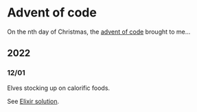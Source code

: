 # Advent of code

On the nth day of Christmas, the [advent of code](https://adventofcode.com/) brought to me...

## 2022

### 12/01

Elves stocking up on calorific foods.

See [Elixir solution](./2022/12/01/README.md).
